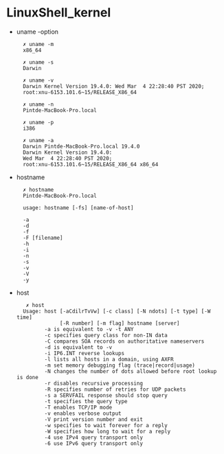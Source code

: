 # LinuxShell_kernel

* uname -option

        ✗ uname -m
        x86_64

        ✗ uname -s
        Darwin

        ✗ uname -v
        Darwin Kernel Version 19.4.0: Wed Mar  4 22:28:40 PST 2020; 
        root:xnu-6153.101.6~15/RELEASE_X86_64

        ✗ uname -n
        Pintde-MacBook-Pro.local

        ✗ uname -p
        i386
        
        ✗ uname -a
        Darwin Pintde-MacBook-Pro.local 19.4.0 
        Darwin Kernel Version 19.4.0: 
        Wed Mar  4 22:28:40 PST 2020; 
        root:xnu-6153.101.6~15/RELEASE_X86_64 x86_64

* hostname

        ✗ hostname
        Pintde-MacBook-Pro.local
        
        usage: hostname [-fs] [name-of-host]
        
        -a
        -d
        -f
        -F [filename]
        -h
        -i
        -n
        -s
        -v
        -V
        -y
        
* host

         ✗ host
        Usage: host [-aCdilrTvVw] [-c class] [-N ndots] [-t type] [-W time]
                    [-R number] [-m flag] hostname [server]
               -a is equivalent to -v -t ANY
               -c specifies query class for non-IN data
               -C compares SOA records on authoritative nameservers
               -d is equivalent to -v
               -i IP6.INT reverse lookups
               -l lists all hosts in a domain, using AXFR
               -m set memory debugging flag (trace|record|usage)
               -N changes the number of dots allowed before root lookup is done
               -r disables recursive processing
               -R specifies number of retries for UDP packets
               -s a SERVFAIL response should stop query
               -t specifies the query type
               -T enables TCP/IP mode
               -v enables verbose output
               -V print version number and exit
               -w specifies to wait forever for a reply
               -W specifies how long to wait for a reply
               -4 use IPv4 query transport only
               -6 use IPv6 query transport only
